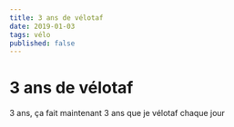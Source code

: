```yaml
---
title: 3 ans de vélotaf
date: 2019-01-03
tags: vélo
published: false
---
```


# 3 ans de vélotaf

3 ans, ça fait maintenant 3 ans que je vélotaf chaque jour
